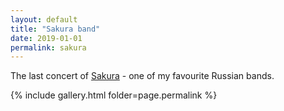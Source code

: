 ```yaml
---
layout: default
title: "Sakura band"
date: 2019-01-01
permalink: sakura
---
```


The last concert of [Sakura](https://vk.com/sakuraspace) - one of my favourite Russian bands.

{% include gallery.html folder=page.permalink %}
